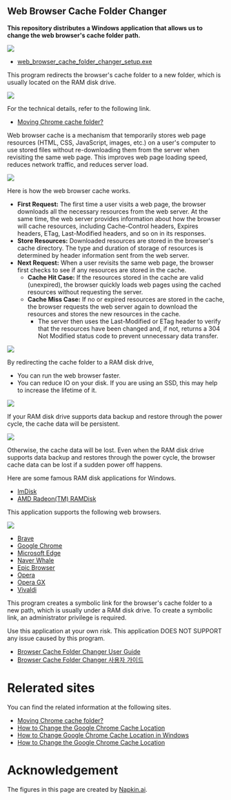 ## Web Browser Cache Folder Changer

**This repository distributes a Windows application that allows us to change the web browser's cache folder path.**

![](assets/20241228_204331_image.png)

* [web\_browser\_cache\_folder\_changer\_setup.exe](https://github.com/kmscom/Browser-Cache-Folder-Changer/blob/main/Release/web_browser_cache_folder_changer_setup.exe)

This program redirects the browser's cache folder to a new folder, which is usually located on the RAM disk drive.

![](assets/20241228_204332_image.png)

For the technical details, refer to the following link.
* [Moving Chrome cache folder?](https://superuser.com/questions/866016/moving-chrome-cache-folder)

Web browser cache is a mechanism that temporarily stores web page resources (HTML, CSS, JavaScript, images, etc.) on a user's computer to use stored files without re-downloading them from the server when revisiting the same web page. This improves web page loading speed, reduces network traffic, and reduces server load.

![](assets/20241228_204329_image.png)

Here is how the web browser cache works.
* **First Request:** The first time a user visits a web page, the browser downloads all the necessary resources from the web server. At the same time, the web server provides information about how the browser will cache resources, including Cache-Control headers, Expires headers, ETag, Last-Modified headers, and so on in its responses.
* **Store Resources:** Downloaded resources are stored in the browser's cache directory. The type and duration of storage of resources is determined by header information sent from the web server.
* **Next Request:** When a user revisits the same web page, the browser first checks to see if any resources are stored in the cache.
    * **Cache Hit Case:** If the resources stored in the cache are valid (unexpired), the browser quickly loads web pages using the cached resources without requesting the server.
    * **Cache Miss Case:** If no or expired resources are stored in the cache, the browser requests the web server again to download the resources and stores the new resources in the cache.
        * The server then uses the Last-Modified or ETag header to verify that the resources have been changed and, if not, returns a 304 Not Modified status code to prevent unnecessary data transfer.

![](assets/20241228_204330_image.png)

By redirecting the cache folder to a RAM disk drive,
* You can run the web browser faster.
* You can reduce IO on your disk. If you are using an SSD, this may help to increase the lifetime of it.

![](assets/20241228_204333_image.png)

If your RAM disk drive supports data backup and restore through the power cycle, the cache data will be persistent.

![](assets/20241228_204334_image.png)

Otherwise, the cache data will be lost. Even when the RAM disk drive supports data backup and restores through the power cycle, the browser cache data can be lost if a sudden power off happens.

Here are some famous RAM disk applications for Windows.

* [ImDisk](https://sourceforge.net/projects/imdisk-toolkit/)
* [AMD Radeon(TM) RAMDisk](https://www.radeonramdisk.com/software_downloads.php)

This application supports the following web browsers.

![](assets/20241228_204335_image.png)
* [Brave](https://brave.com/)
* [Google Chrome](https://www.google.com/)
* [Microsoft Edge](https://www.microsoft.com/edge/)
* [Naver Whale](https://whale.naver.com/)
* [Epic Browser](https://epicbrowser.com/)
* [Opera](https://www.opera.com/)
* [Opera GX](https://www.opera.com/gx)
* [Vivaldi](https://vivaldi.com/)

This program creates a symbolic link for the browser's cache folder to a new path, which is usually under a RAM disk drive. To create a symbolic link, an administrator privilege is required.

Use this application at your own risk. This application DOES NOT SUPPORT any issue caused by this program.

- [Browser Cache Folder Changer User Guide](https://github.com/kmscom/Browser-Cache-Folder-Changer/blob/main/User%20Guide/User%20Guide.md)
- [Browser Cache Folder Changer 사용자 가이드](https://github.com/kmscom/Browser-Cache-Folder-Changer/blob/main/User%20Guide/User%20Guide%20-%20KOR.md)

# Relerated sites

You can find the related information at the following sites.

* [Moving Chrome cache folder?](https://superuser.com/questions/866016/moving-chrome-cache-folder/1863614#1863614)
* [How to Change the Google Chrome Cache Location](https://www.simplehelp.net/2010/11/16/how-to-change-the-google-chrome-cache-location/)
* [How to Change Google Chrome Cache Location in Windows](https://www.windowsdigitals.com/how-to-change-google-chrome-cache-location-in-windows-11-10/)
* [How to Change the Google Chrome Cache Location](https://www.shareus.com/web/how-to-change-the-google-chrome-cache-location.html)

# Acknowledgement
The figures in this page are created by [Napkin.ai](https://www.napkin.ai/).